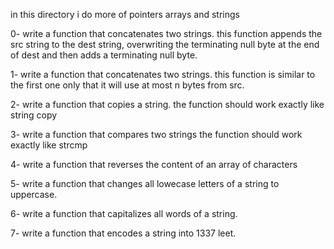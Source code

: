 in this directory i do more of pointers arrays and strings

0- write a function that concatenates two strings.
	this function appends the src string to the dest string, overwriting the terminating null byte at the end of dest and then adds a terminating null byte.

1- write a function that concatenates two strings.
	this function is similar to the first one only that it will use at most n bytes from src.

2- write a function that copies a string.
	the function should work exactly like string copy

3- write a function that compares two strings
	the function should work exactly like strcmp

4- write a function that reverses the content of an array of characters

5- write a function that changes all lowecase letters of a string to uppercase.

6- write a function that capitalizes all words of a string.

7- write a function that encodes a string into 1337 leet.

